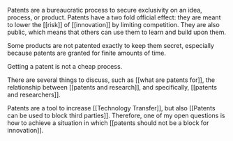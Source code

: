 Patents are a bureaucratic process to secure exclusivity on an idea, process, or product. Patents have a two fold official effect: they are meant to lower the [[risk]] of [[innovation]] by limiting competition. They are also public, which means that others can use them to learn and build upon them. 

Some products are not patented exactly to keep them secret, especially because patents are granted for finite amounts of time. 

Getting a patent is not a cheap process.

There are several things to discuss, such as [[what are patents for]], the relationship between [[patents and research]], and specifically, [[patents and researchers]]. 

Patents are a tool to increase [[Technology Transfer]], but also [[Patents can be used to block third parties]]. Therefore, one of my open questions is how to achieve a situation in which [[patents should not be a block for innovation]].